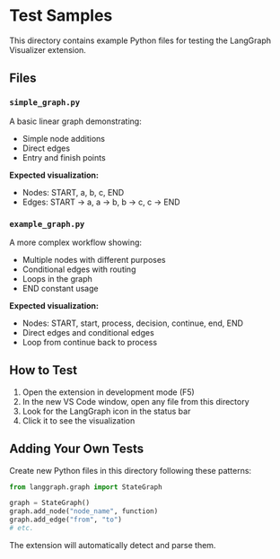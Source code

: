# Test Samples

This directory contains example Python files for testing the LangGraph Visualizer extension.

## Files

### `simple_graph.py`
A basic linear graph demonstrating:
- Simple node additions
- Direct edges
- Entry and finish points

**Expected visualization:**
- Nodes: START, a, b, c, END
- Edges: START → a, a → b, b → c, c → END

### `example_graph.py`
A more complex workflow showing:
- Multiple nodes with different purposes
- Conditional edges with routing
- Loops in the graph
- END constant usage

**Expected visualization:**
- Nodes: START, start, process, decision, continue, end, END
- Direct edges and conditional edges
- Loop from continue back to process

## How to Test

1. Open the extension in development mode (F5)
2. In the new VS Code window, open any file from this directory
3. Look for the LangGraph icon in the status bar
4. Click it to see the visualization

## Adding Your Own Tests

Create new Python files in this directory following these patterns:

```python
from langgraph.graph import StateGraph

graph = StateGraph()
graph.add_node("node_name", function)
graph.add_edge("from", "to")
# etc.
```

The extension will automatically detect and parse them.

